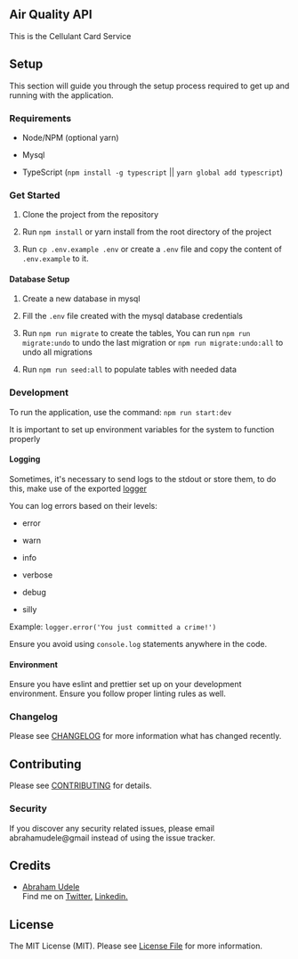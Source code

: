 ## Air Quality API

This is the Cellulant Card Service

## Setup

This section will guide you through the setup process required to get up and running with the application.

### Requirements

-   Node/NPM (optional yarn)

-   Mysql

-   TypeScript (`npm install -g typescript` || `yarn global add typescript`)

### Get Started

1. Clone the project from the repository

2. Run `npm install` or yarn install from the root directory of the project

3. Run `cp .env.example .env` or create a `.env` file and copy the content of `.env.example` to it.

#### Database Setup

1. Create a new database in mysql

2. Fill the `.env` file created with the mysql database credentials

3. Run `npm run migrate` to create the tables, You can run `npm run migrate:undo` to undo the last migration or `npm run migrate:undo:all` to undo all migrations

4. Run `npm run seed:all` to populate tables with needed data

### Development

To run the application, use the command: `npm run start:dev`

It is important to set up environment variables for the system to function properly

#### Logging

Sometimes, it's necessary to send logs to the stdout or store them, to do this, make use of the exported [logger](src/core/utils/logger)

You can log errors based on their levels:

-   error

-   warn

-   info

-   verbose

-   debug

-   silly

Example: `logger.error('You just committed a crime!')`

Ensure you avoid using `console.log` statements anywhere in the code.

#### Environment

Ensure you have eslint and prettier set up on your development environment. Ensure you follow proper linting rules as well.

### Changelog

Please see [CHANGELOG](CHANGELOG.md) for more information what has changed recently.

## Contributing

Please see [CONTRIBUTING](CONTRIBUTING.md) for details.

### Security

If you discover any security related issues, please email abrahamudele@gmail instead of using the issue tracker.

## Credits

-   [Abraham Udele](https://github.com/bytesfield) <br/>
Find me on
<a href="https://twitter.com/mr_udele/">Twitter.</a>
<a href="https://www.linkedin.com/in/abrahamudele/">Linkedin.</a>

## License

The MIT License (MIT). Please see [License File](LICENSE.md) for more information.
